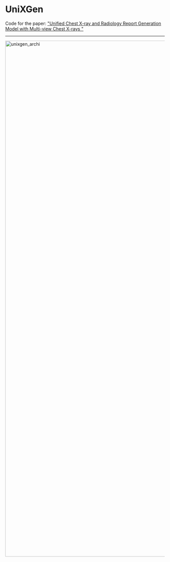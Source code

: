 # UniXGen

Code for the paper:
["Unified Chest X-ray and Radiology Report Generation Model with Multi-view Chest X-rays
"](https://arxiv.org/abs/2302.12172)


-----

<img width="1626" alt="unixgen_archi" src="https://user-images.githubusercontent.com/64394696/221338857-94c4bbfc-e493-4ca0-a86a-21c70e763eda.png">
